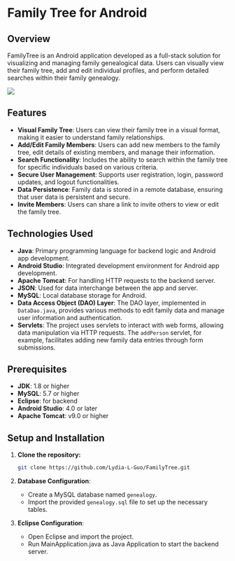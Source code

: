 # Family Tree for Android
 
## Overview
FamilyTree is an Android application developed as a full-stack solution for visualizing and managing family genealogical data. Users can visually view their family tree, add and edit individual profiles, and perform detailed searches within their family genealogy.

![](https://github.com/Lydia-L-Guo/FamilyTree/blob/main/FamilyTree.gif)

## Features
- **Visual Family Tree**: Users can view their family tree in a visual format, making it easier to understand family relationships.
- **Add/Edit Family Members**: Users can add new members to the family tree, edit details of existing members, and manage their information.
- **Search Functionality**: Includes the ability to search within the family tree for specific individuals based on various criteria.
- **Secure User Management**: Supports user registration, login, password updates, and logout functionalities.
- **Data Persistence**: Family data is stored in a remote database, ensuring that user data is persistent and secure.
- **Invite Members**: Users can share a link to invite others to view or edit the family tree.

## Technologies Used
- **Java**: Primary programming language for backend logic and Android app development.
- **Android Studio**: Integrated development environment for Android app development.
- **Apache Tomcat**: For handling HTTP requests to the backend server.
- **JSON**: Used for data interchange between the app and server.
- **MySQL**: Local database storage for Android.
- **Data Access Object (DAO) Layer**: The DAO layer, implemented in `DataDao.java`, provides various methods to edit family data and manage user information and authentication.
- **Servlets**: The project uses servlets to interact with web forms, allowing data manipulation via HTTP requests. The `addPerson` servlet, for example, facilitates adding new family data entries through form submissions.

## Prerequisites
- **JDK**: 1.8 or higher
- **MySQL**:  5.7 or higher
- **Eclipse**: for backend
- **Android Studio**: 4.0 or later
- **Apache Tomcat**: v9.0 or higher

## Setup and Installation
1. **Clone the repository:**
   ```bash
   git clone https://github.com/Lydia-L-Guo/FamilyTree.git
2. **Database Configuration**:
   - Create a MySQL database named `genealogy`.
   - Import the provided `genealogy.sql` file to set up the necessary tables.

3. **Eclipse Configuration**:
   - Open Eclipse and import the project.
   - Run MainApplication.java as Java Application to start the backend server.
